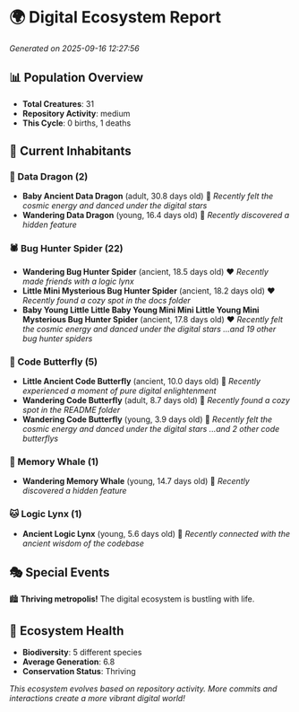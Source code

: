 # 🌍 Digital Ecosystem Report
*Generated on 2025-09-16 12:27:56*

## 📊 Population Overview
- **Total Creatures**: 31
- **Repository Activity**: medium
- **This Cycle**: 0 births, 1 deaths

## 👥 Current Inhabitants

### 🐉 Data Dragon (2)
- **Baby Ancient Data Dragon** (adult, 30.8 days old) 💛
  *Recently felt the cosmic energy and danced under the digital stars*
- **Wandering Data Dragon** (young, 16.4 days old) 💚
  *Recently discovered a hidden feature*

### 🕷️ Bug Hunter Spider (22)
- **Wandering Bug Hunter Spider** (ancient, 18.5 days old) ❤️
  *Recently made friends with a logic lynx*
- **Little Mini Mysterious Bug Hunter Spider** (ancient, 18.2 days old) ❤️
  *Recently found a cozy spot in the docs folder*
- **Baby Young Little Little Baby Young Mini Mini Little Young Mini Mysterious Bug Hunter Spider** (ancient, 17.8 days old) ❤️
  *Recently felt the cosmic energy and danced under the digital stars*
  *...and 19 other bug hunter spiders*

### 🦋 Code Butterfly (5)
- **Little Ancient Code Butterfly** (ancient, 10.0 days old) 💛
  *Recently experienced a moment of pure digital enlightenment*
- **Wandering Code Butterfly** (adult, 8.7 days old) 💚
  *Recently found a cozy spot in the README folder*
- **Wandering Code Butterfly** (young, 3.9 days old) 💚
  *Recently felt the cosmic energy and danced under the digital stars*
  *...and 2 other code butterflys*

### 🐋 Memory Whale (1)
- **Wandering Memory Whale** (young, 14.7 days old) 💚
  *Recently discovered a hidden feature*

### 🐱 Logic Lynx (1)
- **Ancient Logic Lynx** (young, 5.6 days old) 💚
  *Recently connected with the ancient wisdom of the codebase*

## 🎭 Special Events

🏙️ **Thriving metropolis!** The digital ecosystem is bustling with life.

## 🔬 Ecosystem Health
- **Biodiversity**: 5 different species
- **Average Generation**: 6.8
- **Conservation Status**: Thriving

*This ecosystem evolves based on repository activity. More commits and interactions create a more vibrant digital world!*